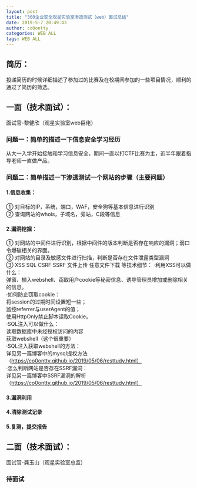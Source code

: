 ```yaml
---
layout: post
title: "360企业安全观星实验室渗透测试（web）面试总结"
date: 2019-5-7 20:49:43
author: co0ontty
categories: WEB ALL
tags: WEB ALL 
---
```

## 简历：
投递简历的时候详细描述了参加过的比赛及在校期间参加的一些项目情况，顺利的通过了简历的筛选。
## 一面（技术面试）：
面试官-黎健欣（观星实验室web巨佬）   
### 问题一：简单的描述一下信息安全学习经历  
从大一入学开始接触和学习信息安全，期间一直以打CTF比赛为主，近半年跟着指导老师一直做产品。
### 问题二：简单描述一下渗透测试一个网站的步骤（主要问题）  
#### 1.信息收集：
① 对目标的IP，系统，端口，WAF，安全狗等基本信息进行识别  
② 查询网站的whois，子域名，旁站，C段等信息   
#### 2.漏洞挖掘：
① 对网站的中间件进行识别，根据中间件的版本判断是否存在响应的漏洞；弱口令爆破相关的界面。  
② 对网站的目录及敏感文件进行扫描，判断是否存在文件泄露类型漏洞  
③ XSS SQL CSRF SSRF 文件上传 任意文件下载 等技术细节：
·利用XSS可以做什么：  
弹窗、植入webshell、窃取用户cookie等秘密信息、诱导管理员增加或删除相关的信息。    
·如何防止窃取cookie：    
将session的过期时间设置短一些；  
监控referrer与userAgent的值；  
使用HttpOnly禁止脚本读取Cookie。  
·SQL注入可以做什么：  
读取数据库中未经授权访问的内容  
获取webshell（这个很重要）  
·SQL注入获取webshell的方法：  
详见另一篇博客中的mysql提权方法（https://co0ontty.github.io/2019/05/06/resttudy.html）    
·怎么判断网站是否存在SSRF漏洞：  
详见另一篇博客中SSRF漏洞的解析（https://co0ontty.github.io/2019/05/06/resttudy.html）  
#### 3.漏洞利用
#### 4.清除测试记录 
#### 5.复测，提交报告
## 二面（技术面试）：
面试官-龚玉山（观星实验室总监）
### 待面试  